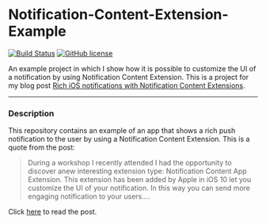 # Notification-Content-Extension-Example

[![Build Status](https://travis-ci.org/chicio/Notification-Content-Extension-Example.svg?branch=master)](https://travis-ci.org/chicio/Notification-Content-Extension-Example?branch=master)
[![GitHub license](https://img.shields.io/badge/license-MIT-blue.svg)](https://raw.githubusercontent.com/chicio/Notification-Content-Extension-Example/master/LICENSE.md)

An example project in which I show how it is possible to customize the UI of a notification by using Notification Content Extension.
This is a project for my blog post [Rich iOS notifications with Notification Content Extensions](https://www.fabrizioduroni.it/2018/09/09/ios-notification-content-extensions.html).

***

### Description

This repository contains an example of an app that shows a rich push notification to the user by using a Notification Content Extension. 
This is a quote from the post:

>During a workshop I recently attended I had the opportunity to discover anew interesting extension type: Notification 
Content App Extension. This extension has been added by Apple in iOS 10 let you customize the UI of your 
notification. In this way you can send more engaging notification to your users....

Click [here](https://www.fabrizioduroni.it/2018/09/09/ios-notification-content-extensions.html) to read the post.
